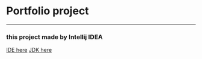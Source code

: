 # Portfolio project
___
### this project made by Intellij IDEA
[IDE here](https://www.jetbrains.com/idea/download/#section=windows)
[JDK here](https://www.oracle.com/java/technologies/downloads/)